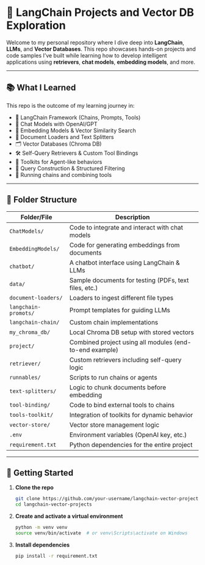 # 🧠 LangChain Projects and Vector DB Exploration

Welcome to my personal repository where I dive deep into **LangChain**, **LLMs**, and **Vector Databases**. This repo showcases hands-on projects and code samples I’ve built while learning how to develop intelligent applications using **retrievers**, **chat models**, **embedding models**, and more.

---

## 📚 What I Learned

This repo is the outcome of my learning journey in:

- 🔗 LangChain Framework (Chains, Prompts, Tools)
- 💬 Chat Models with OpenAI/GPT
- 🧠 Embedding Models & Vector Similarity Search
- 📄 Document Loaders and Text Splitters
- 🗂️ Vector Databases (Chroma DB)
- 🛠️ Self-Query Retrievers & Custom Tool Bindings
- 🧱 Toolkits for Agent-like behaviors
- 🔎 Query Construction & Structured Filtering
- 🧪 Running chains and combining tools

---

## 📁 Folder Structure

| Folder/File         | Description |
|---------------------|-------------|
| `ChatModels/`       | Code to integrate and interact with chat models |
| `EmbeddingModels/`  | Code for generating embeddings from documents |
| `chatbot/`          | A chatbot interface using LangChain & LLMs |
| `data/`             | Sample documents for testing (PDFs, text files, etc.) |
| `document-loaders/` | Loaders to ingest different file types |
| `langchain-promots/`| Prompt templates for guiding LLMs |
| `langchain-chain/`  | Custom chain implementations |
| `my_chroma_db/`     | Local Chroma DB setup with stored vectors |
| `project/`          | Combined project using all modules (end-to-end example) |
| `retriever/`        | Custom retrievers including self-query logic |
| `runnables/`        | Scripts to run chains or agents |
| `text-splitters/`   | Logic to chunk documents before embedding |
| `tool-binding/`     | Code to bind external tools to chains |
| `tools-toolkit/`    | Integration of toolkits for dynamic behavior |
| `vector-store/`     | Vector store management logic |
| `.env`              | Environment variables (OpenAI key, etc.) |
| `requirement.txt`   | Python dependencies for the entire project |

---

## 🧪 Getting Started

1. **Clone the repo**  
   ```bash
   git clone https://github.com/your-username/langchain-vector-projects.git
   cd langchain-vector-projects
   
2. **Create and activate a virtual environment**
   ```bash
   python -m venv venv
   source venv/bin/activate  # or venv\Scripts\activate on Windows

4. **Install dependencies**
   ```bash
   pip install -r requirement.txt
